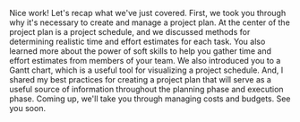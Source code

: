
Nice work! Let's recap what we've just covered. First, we took you through why it's necessary to create and manage a project plan. At the center of the project plan is a project schedule, and we discussed methods for determining realistic time and effort estimates for each task. You also learned more about the power of soft skills to help you gather time and effort estimates from members of your team. We also introduced you to a Gantt chart, which is a useful tool for visualizing a project schedule. And, I shared my best practices for creating a project plan that will serve as a useful source of information throughout the planning phase and execution phase. Coming up, we'll take you through managing costs and budgets. See you soon.

​